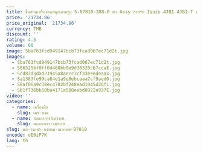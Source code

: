 ```yaml
---
title: ชิ้นส่วนเครื่องยนต์คุณภาพสูง 5-87810-288-0 หัว Assy สําหรับ Isuzu 4JB1 4JB1-T หัวกระบอกสูบเครื่องยนต์ 8944315204   8-94327-269-0
price: '21734.86'
price_original: '21734.86'
currency: THB
discount: ''
rating: 4.5
volume: 60
image: Sba763fcd949147bcb73fcad067ec71d2t.jpg
images:
  - Sba763fcd949147bcb73fcad067ec71d2t.jpg
  - S86525bf0ff6d460bb0e9d38320c67ccaE.jpg
  - Scd83d3dad21945a8aecc7cf33eeedeaax.jpg
  - Sa1383fe99ca84e1a9e8ebcaaa7cf9aedO.jpg
  - S8af06a9c38ec4782bf248ead1045d26fi.jpg
  - Sb1f736bb10ba4171a588eabd0922a937E.jpg
video: ''
categories:
  - name: เครื่องมือ
    slug: เคร-องม
  - name: วัดและการวิเคราะห์
    slug: ดและการว-เคราะห
slug: นส-วนเคร-องยนต-ณภาพส-87810
encode: oE6iP7K
lang: th
---
```

  